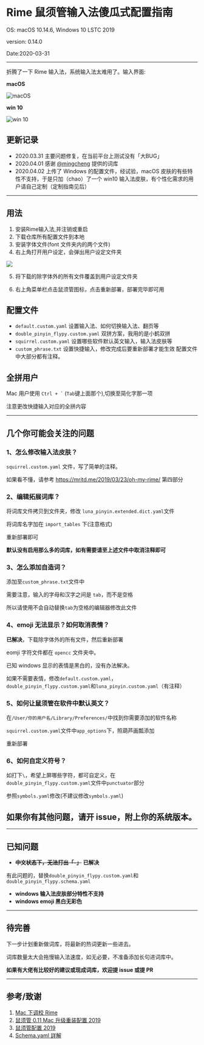 # Rime 鼠须管输入法傻瓜式配置指南
  OS: macOS 10.14.6, Windows 10 LSTC 2019
  
  version: 0.14.0
  
  Date:2020-03-31
  
  ----
  
  折腾了一下 Rime 输入法，系统输入法太难用了。输入界面:

  **macOS**

  ![macOS](https://wang-1258168870.cos.ap-guangzhou.myqcloud.com/pic/2019-10-11-RoMhx5.png)

  **win 10**
  
  ![win 10](https://wang-1258168870.cos.ap-guangzhou.myqcloud.com/rLU5Ff.png)

  ## 更新记录
  - 2020.03.31 主要问题修复，在当前平台上测试没有「大BUG」
  - 2020.04.01 感谢 [@mingcheng](https://github.com/mingcheng) 提供的词库
  - 2020.04.02 上传了 Windows 的配置文件，经试验，macOS 皮肤的有些特性不支持，于是只加（chao）了一个 win10 输入法皮肤，有个性化需求的用户请自己定制（定制指南见后）

  -----


  
  ## 用法
  1. 安装Rime输入法,并注销或重启
  2. 下载仓库所有配置文件到本地
  3. 安装字体文件(font 文件夹内的两个文件)
  4. 右上角打开用户设定，会弹出用户设定文件夹
  
  ![](https://wang-1258168870.cos.ap-guangzhou.myqcloud.com/pic/2019-10-11-1lAuOL.png)
  
  5. 将下载的除字体外的所有文件覆盖到用户设定文件夹
  
  6. 右上角菜单栏点击鼠须管图标，点击重新部署，部署完毕即可用
  
  
  ## 配置文件
  - `default.custom.yaml` 设置输入法、如何切换输入法、翻页等
  - `double_pinyin_flypy.custom.yaml` 双拼方案，我用的是小鹤双拼
  - `squirrel.custom.yaml` 设置哪些软件默认英文输入，输入法皮肤等
  - `custom_phrase.txt` 设置快捷输入，修改完成后要重新部署才能生效
  配置文件中大部分都有注释。

  ## 全拼用户
  Mac 用户使用 <code>Ctrl + &#96;</code> (`Tab`键上面那个),切换至简化字那一项
  
  注意更改快捷输入对应的全拼内容

  ----

  ## 几个你可能会关注的问题
  ### 1、怎么修改输入法皮肤？
  `squirrel.custom.yaml` 文件，写了简单的注释。

  如果看不懂，请参考 https://mritd.me/2019/03/23/oh-my-rime/ 第四部分

  ### 2、编辑拓展词库？
  将词库文件拷贝到文件夹，修改 `luna_pinyin.extended.dict.yaml`文件

  将词库名字加在 `import_tables` 下(注意格式)

  重新部署即可

  **默认没有启用那么多的词库，如有需要请至上述文件中取消注释即可**
  
  ### 3、怎么添加自造词？
  添加至`custom_phrase.txt`文件中
  
  需要注意，输入的字母和汉字之间是 `tab`，而不是空格
  
  所以请使用不会自动替换`tab`为空格的编辑器修改此文件

  ### 4、emoji 无法显示？如何取消表情？
  **已解决**，下载除字体外的所有文件，然后重新部署

  eomji 字符文件都在 `opencc` 文件夹中。

  已知 windows 显示的表情是黑白的，没有办法解决。

  如果不需要表情，修改`default.custom.yaml`，`double_pinyin_flypy.custom.yaml`和`luna_pinyin.custom.yaml`（有注释）

  ### 5、如何让鼠须管在软件中默认英文？
  在`/User/你的用户名/Library/Preferences/`中找到你需要添加的软件名称

  `squirrel.custom.yaml`文件中`app_options`下，照葫芦画瓢添加

  重新部署

  ### 6、如何自定义符号？
  如打下`\`，希望上屏哪些字符，都可自定义，在`double_pinyin_flypy.custom.yaml`文件中`punctuator`部分

  参照`symbols.yaml`修改(不建议修改`symbols.yaml`)


  ## 如果你有其他问题，请开 issue，附上你的系统版本。

  -----

  ## 已知问题
  - ~~**中文状态下，无法打出「-」**~~
  **已解决**
  
  有此问题的，替换`double_pinyin_flypy.custom.yaml`和`double_pinyin_flypy.schema.yaml`

  - **windows 输入法皮肤部分特性不支持**
  - **windows emoji 黑白无彩色**


  -----

  ## 待完善
  下一步计划重新做词库，将最新的热词更新一些进去。

  词库数量太大会拖慢输入法速度，如无必要，不准备添加长句进词库中。

  **如果有大佬有比较好的建议或现成词库，欢迎提 issue 或提 PR**

  
  ------
  
  ## 参考/致谢
  1. [Mac 下调校 Rime](https://mritd.me/2019/03/23/oh-my-rime/)
  2. [鼠须管 0.11 Mac 升级重装配置 2019](https://github.com/cnfeat/Rime)
  3. [鼠须管配置 2019](https://placeless.net/blog/rime-squirrel-customization-2019#article)
  4. [Schema.yaml 詳解](https://github.com/LEOYoon-Tsaw/Rime_collections/blob/master/Rime_description.md)
  
  
